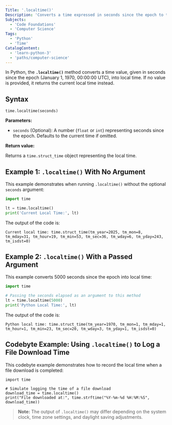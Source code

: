 ```yaml
---
Title: '.localtime()'
Description: 'Converts a time expressed in seconds since the epoch to the local time.'
Subjects:
  - 'Code Foundations'
  - 'Computer Science'
Tags:
  - 'Python'
  - 'Time'
CatalogContent:
  - 'learn-python-3'
  - 'paths/computer-science'
---
```


In Python, the **`.localtime()`** method converts a time value, given in seconds since the epoch (January 1, 1970, 00:00:00 UTC), into local time. If no value is provided, it returns the current local time instead.

## Syntax

```pseudo
time.localtime(seconds)
```

**Parameters:**

- `seconds` (Optional): A number (`float` or `int`) representing seconds since the epoch. Defaults to the current time if omitted.

**Return value:**

Returns a `time.struct_time` object representing the local time.

## Example 1: `.localtime()` With No Argument

This example demonstrates when running `.localtime()` without the optional `seconds` argument:

```py
import time

lt = time.localtime()
print('Current Local Time:', lt)
```

The output of the code is:

```shell
Current local time: time.struct_time(tm_year=2025, tm_mon=8, tm_mday=31, tm_hour=19, tm_min=53, tm_sec=36, tm_wday=6, tm_yday=243, tm_isdst=0)
```

## Example 2: `.localtime()` With a Passed Argument

This example converts 5000 seconds since the epoch into local time:

```py
import time

# Passing the seconds elapsed as an argument to this method
lt = time.localtime(5000)
print('Python Local Time:', lt)
```

The output of the code is:

```shell
Python local time: time.struct_time(tm_year=1970, tm_mon=1, tm_mday=1, tm_hour=1, tm_min=23, tm_sec=20, tm_wday=3, tm_yday=1, tm_isdst=0)
```

## Codebyte Example: Using `.localtime()` to Log a File Download Time

This codebyte example demonstrates how to record the local time when a file download is completed:

```codebyte/python
import time

# Simulate logging the time of a file download
download_time = time.localtime()
print("File downloaded at:", time.strftime("%Y-%m-%d %H:%M:%S", download_time))
```

> **Note:** The output of `.localtime()` may differ depending on the system clock, time zone settings, and daylight saving adjustments.
